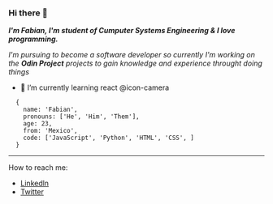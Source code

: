 ### Hi there 👋

***I'm Fabian, I'm student of Cumputer Systems Engineering & I love programming.***

*I'm pursuing to become a software developer so currently I'm working on the **Odin Project** projects to gain knowledge and experience throught doing things*


- 🌱 I’m currently learning react @icon-camera


```
  {
    name: 'Fabian',
    pronouns: ['He', 'Him', 'Them'], 
    age: 23,
    from: 'Mexico',
    code: ['JavaScript', 'Python', 'HTML', 'CSS', ]
  }
```

---
How to reach me:
* [Linkedln](https://www.linkedin.com/in/fabi%C3%A1n-hern%C3%A1ndez-garc%C3%ADa-44067920a/)
* [Twitter](https://twitter.com/Fbin29745791)
